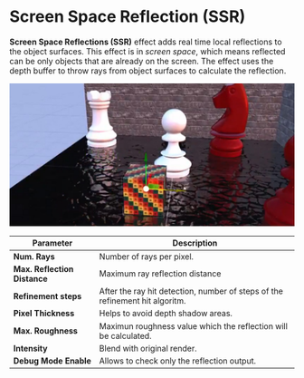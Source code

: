 # Screen Space Reflection (SSR)

**Screen Space Reflections (SSR)** effect adds real time local reflections to the object surfaces. This effect is in *screen space*, which means reflected can be only objects that are already on the screen. The effect uses the depth buffer to throw rays from object surfaces to calculate the reflection.

![SSR](images/SSR.jpg)

| Parameter  | Description |
| ---------- | ----------- |
| **Num. Rays**  | Number of rays per pixel. |
| **Max. Reflection Distance** | Maximum ray reflection distance |
| **Refinement steps** | After the ray hit detection, number of steps of the refinement hit algoritm. |
| **Pixel Thickness** | Helps to avoid depth shadow areas. |
| **Max. Roughness** | Maximun roughness value which the reflection will be calculated. |
| **Intensity** | Blend with original render. |
| **Debug Mode Enable** | Allows to check only the reflection output. |
